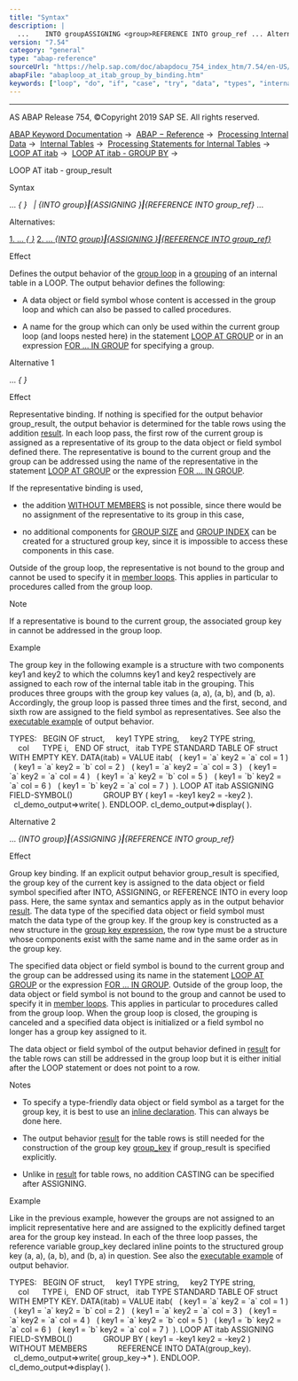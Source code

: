 ```yaml
---
title: "Syntax"
description: |
  ...    INTO groupASSIGNING <group>REFERENCE INTO group_ref ... Alternatives: 1. ...  (#!ABAP_ALTERNATIVE_1@1@) 2. ... INTO groupASSIGNING <group>REFERENCE INTO group_ref(#!ABAP_ALTERNATIVE_2@2@) Effect Defines the output behavior
version: "7.54"
category: "general"
type: "abap-reference"
sourceUrl: "https://help.sap.com/doc/abapdocu_754_index_htm/7.54/en-US/abaploop_at_itab_group_by_binding.htm"
abapFile: "abaploop_at_itab_group_by_binding.htm"
keywords: ["loop", "do", "if", "case", "try", "data", "types", "internal-table", "field-symbol", "abaploop", "itab", "group", "binding"]
---
```


* * *

AS ABAP Release 754, ©Copyright 2019 SAP SE. All rights reserved.

[ABAP Keyword Documentation](https://help.sap.com/doc/abapdocu_754_index_htm/7.54/en-US/abenabap.htm) →  [ABAP − Reference](https://help.sap.com/doc/abapdocu_754_index_htm/7.54/en-US/abenabap_reference.htm) →  [Processing Internal Data](https://help.sap.com/doc/abapdocu_754_index_htm/7.54/en-US/abenabap_data_working.htm) →  [Internal Tables](https://help.sap.com/doc/abapdocu_754_index_htm/7.54/en-US/abenitab.htm) →  [Processing Statements for Internal Tables](https://help.sap.com/doc/abapdocu_754_index_htm/7.54/en-US/abentable_processing_statements.htm) →  [LOOP AT itab](https://help.sap.com/doc/abapdocu_754_index_htm/7.54/en-US/abaploop_at_itab_variants.htm) →  [LOOP AT itab - GROUP BY](https://help.sap.com/doc/abapdocu_754_index_htm/7.54/en-US/abaploop_at_itab_group_by.htm) → 

LOOP AT itab - group\_result

Syntax

... *{* *}*
  *|* *{*INTO group*}**|**{*ASSIGNING <group>*}**|**{*REFERENCE INTO group\_ref*}* ...

Alternatives:

[1\. ... *{* *}*](#!ABAP_ALTERNATIVE_1@1@)
[2\. ... *{*INTO group*}**|**{*ASSIGNING <group>*}**|**{*REFERENCE INTO group\_ref*}*](#!ABAP_ALTERNATIVE_2@2@)

Effect

Defines the output behavior of the [group loop](https://help.sap.com/doc/abapdocu_754_index_htm/7.54/en-US/abaploop_at_itab_group_by.htm) in a [grouping](https://help.sap.com/doc/abapdocu_754_index_htm/7.54/en-US/abaploop_at_itab_group_by.htm) of an internal table in a LOOP. The output behavior defines the following:

-   A data object or field symbol whose content is accessed in the group loop and which can also be passed to called procedures.
    
-   A name for the group which can only be used within the current group loop (and loops nested here) in the statement [LOOP AT GROUP](https://help.sap.com/doc/abapdocu_754_index_htm/7.54/en-US/abaploop_at_group.htm) or in an expression [FOR ... IN GROUP](https://help.sap.com/doc/abapdocu_754_index_htm/7.54/en-US/abenfor_in_group.htm) for specifying a group.
    

Alternative 1

... *{* *}*

Effect

Representative binding. If nothing is specified for the output behavior group\_result, the output behavior is determined for the table rows using the addition [result](https://help.sap.com/doc/abapdocu_754_index_htm/7.54/en-US/abaploop_at_itab_result.htm). In each loop pass, the first row of the current group is assigned as a representative of its group to the data object or field symbol defined there. The representative is bound to the current group and the group can be addressed using the name of the representative in the statement [LOOP AT GROUP](https://help.sap.com/doc/abapdocu_754_index_htm/7.54/en-US/abaploop_at_group.htm) or the expression [FOR ... IN GROUP](https://help.sap.com/doc/abapdocu_754_index_htm/7.54/en-US/abenfor_in_group.htm).

If the representative binding is used,

-   the addition [WITHOUT MEMBERS](https://help.sap.com/doc/abapdocu_754_index_htm/7.54/en-US/abaploop_at_itab_group_by.htm) is not possible, since there would be no assignment of the representative to its group in this case,
    
-   no additional components for [GROUP SIZE](https://help.sap.com/doc/abapdocu_754_index_htm/7.54/en-US/abaploop_at_itab_group_by_key.htm) and [GROUP INDEX](https://help.sap.com/doc/abapdocu_754_index_htm/7.54/en-US/abaploop_at_itab_group_by_key.htm) can be created for a structured group key, since it is impossible to access these components in this case.
    

Outside of the group loop, the representative is not bound to the group and cannot be used to specify it in [member loops](https://help.sap.com/doc/abapdocu_754_index_htm/7.54/en-US/abenmember_loop_glosry.htm "Glossary Entry"). This applies in particular to procedures called from the group loop.

Note

If a representative is bound to the current group, the associated group key in cannot be addressed in the group loop.

Example

The group key in the following example is a structure with two components key1 and key2 to which the columns key1 and key2 respectively are assigned to each row of the internal table itab in the grouping. This produces three groups with the group key values (a, a), (a, b), and (b, a). Accordingly, the group loop is passed three times and the first, second, and sixth row are assigned to the field symbol <wa> as representatives. See also the [executable example](https://help.sap.com/doc/abapdocu_754_index_htm/7.54/en-US/abenloop_at_group_abexa.htm) of output behavior.

TYPES:
  BEGIN OF struct,
    key1 TYPE string,
    key2 TYPE string,
    col      TYPE i,
  END OF struct,
  itab TYPE STANDARD TABLE OF struct WITH EMPTY KEY.
DATA(itab) = VALUE itab(
  ( key1 = \`a\` key2 = \`a\` col = 1 )
  ( key1 = \`a\` key2 = \`b\` col = 2 )
  ( key1 = \`a\` key2 = \`a\` col = 3 )
  ( key1 = \`a\` key2 = \`a\` col = 4 )
  ( key1 = \`a\` key2 = \`b\` col = 5 )
  ( key1 = \`b\` key2 = \`a\` col = 6 )
  ( key1 = \`b\` key2 = \`a\` col = 7 )  ).
LOOP AT itab ASSIGNING FIELD-SYMBOL(<wa>)
             GROUP BY ( key1 = <wa>-key1 key2 = <wa>-key2 ).
  cl\_demo\_output=>write( <wa> ).
ENDLOOP.
cl\_demo\_output=>display( ).

Alternative 2

... *{*INTO group*}**|**{*ASSIGNING <group>*}**|**{*REFERENCE INTO group\_ref*}*

Effect

Group key binding. If an explicit output behavior group\_result is specified, the group key of the current key is assigned to the data object or field symbol specified after INTO, ASSIGNING, or REFERENCE INTO in every loop pass. Here, the same syntax and semantics apply as in the output behavior [result](https://help.sap.com/doc/abapdocu_754_index_htm/7.54/en-US/abaploop_at_itab_result.htm). The data type of the specified data object or field symbol must match the data type of the group key. If the group key is constructed as a new structure in the [group key expression](https://help.sap.com/doc/abapdocu_754_index_htm/7.54/en-US/abaploop_at_itab_group_by_key.htm), the row type must be a structure whose components exist with the same name and in the same order as in the group key.

The specified data object or field symbol is bound to the current group and the group can be addressed using its name in the statement [LOOP AT GROUP](https://help.sap.com/doc/abapdocu_754_index_htm/7.54/en-US/abaploop_at_group.htm) or the expression [FOR ... IN GROUP](https://help.sap.com/doc/abapdocu_754_index_htm/7.54/en-US/abenfor_in_group.htm). Outside of the group loop, the data object or field symbol is not bound to the group and cannot be used to specify it in [member loops](https://help.sap.com/doc/abapdocu_754_index_htm/7.54/en-US/abenmember_loop_glosry.htm "Glossary Entry"). This applies in particular to procedures called from the group loop. When the group loop is closed, the grouping is canceled and a specified data object is initialized or a field symbol no longer has a group key assigned to it.

The data object or field symbol of the output behavior defined in [result](https://help.sap.com/doc/abapdocu_754_index_htm/7.54/en-US/abaploop_at_itab_result.htm) for the table rows can still be addressed in the group loop but it is either initial after the LOOP statement or does not point to a row.

Notes

-   To specify a type-friendly data object or field symbol as a target for the group key, it is best to use an [inline declaration](https://help.sap.com/doc/abapdocu_754_index_htm/7.54/en-US/abeninline_declarations.htm). This can always be done here.
    
-   The output behavior [result](https://help.sap.com/doc/abapdocu_754_index_htm/7.54/en-US/abaploop_at_itab_result.htm) for the table rows is still needed for the construction of the group key [group\_key](https://help.sap.com/doc/abapdocu_754_index_htm/7.54/en-US/abaploop_at_itab_group_by_key.htm) if group\_result is specified explicitly.
    
-   Unlike in [result](https://help.sap.com/doc/abapdocu_754_index_htm/7.54/en-US/abaploop_at_itab_result.htm) for table rows, no addition CASTING can be specified after ASSIGNING.
    

Example

Like in the previous example, however the groups are not assigned to an implicit representative here and are assigned to the explicitly defined target area for the group key instead. In each of the three loop passes, the reference variable group\_key declared inline points to the structured group key (a, a), (a, b), and (b, a) in question. See also the [executable example](https://help.sap.com/doc/abapdocu_754_index_htm/7.54/en-US/abenloop_at_group_abexa.htm) of output behavior.

TYPES:
  BEGIN OF struct,
    key1 TYPE string,
    key2 TYPE string,
    col      TYPE i,
  END OF struct,
  itab TYPE STANDARD TABLE OF struct WITH EMPTY KEY.
DATA(itab) = VALUE itab(
  ( key1 = \`a\` key2 = \`a\` col = 1 )
  ( key1 = \`a\` key2 = \`b\` col = 2 )
  ( key1 = \`a\` key2 = \`a\` col = 3 )
  ( key1 = \`a\` key2 = \`a\` col = 4 )
  ( key1 = \`a\` key2 = \`b\` col = 5 )
  ( key1 = \`b\` key2 = \`a\` col = 6 )
  ( key1 = \`b\` key2 = \`a\` col = 7 )  ).
LOOP AT itab ASSIGNING FIELD-SYMBOL(<wa>)
             GROUP BY ( key1 = <wa>-key1 key2 = <wa>-key2 )
             WITHOUT MEMBERS
             REFERENCE INTO DATA(group\_key).
  cl\_demo\_output=>write( group\_key->\* ).
ENDLOOP.
cl\_demo\_output=>display( ).